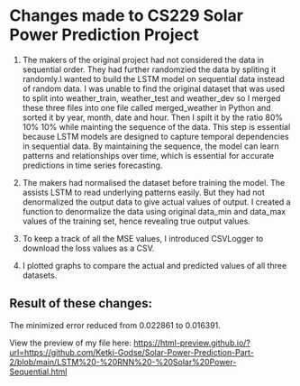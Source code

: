# Changes made to CS229 Solar Power Prediction Project

1. The makers of the original project had not considered the data in sequential order. They had further randomzied the data by spliting it randomly.I wanted to build the LSTM model on sequential data instead of random data. I was unable to find the original dataset that was used to split into weather_train, weather_test and weather_dev so I merged these three files into one file called merged_weather in Python and sorted it by year, month, date and hour. Then I spilt it by the ratio 80% 10% 10% while mainting the sequence of the data. This step is essential because LSTM models are designed to capture temporal dependencies in sequential data. By maintaining the sequence, the model can learn patterns and relationships over time, which is essential for accurate predictions in time series forecasting.

2. The makers had normalised the dataset before training the model. The assists LSTM to read underlying patterns easily. But they had not denormalized the output data to give actual values of output. I created a function to denormalize the data using original data_min and data_max values of the training set, hence revealing true output values.
   
3. To keep a track of all the MSE values, I introduced CSVLogger to download the loss values as a CSV.
   
4. I plotted graphs to compare the actual and predicted values of all three datasets.

## Result of these changes:
The minimized error reduced from 0.022861 to 0.016391.

View the preview of my file here: https://html-preview.github.io/?url=https://github.com/Ketki-Godse/Solar-Power-Prediction-Part-2/blob/main/LSTM%20-%20RNN%20-%20Solar%20Power-Sequential.html
